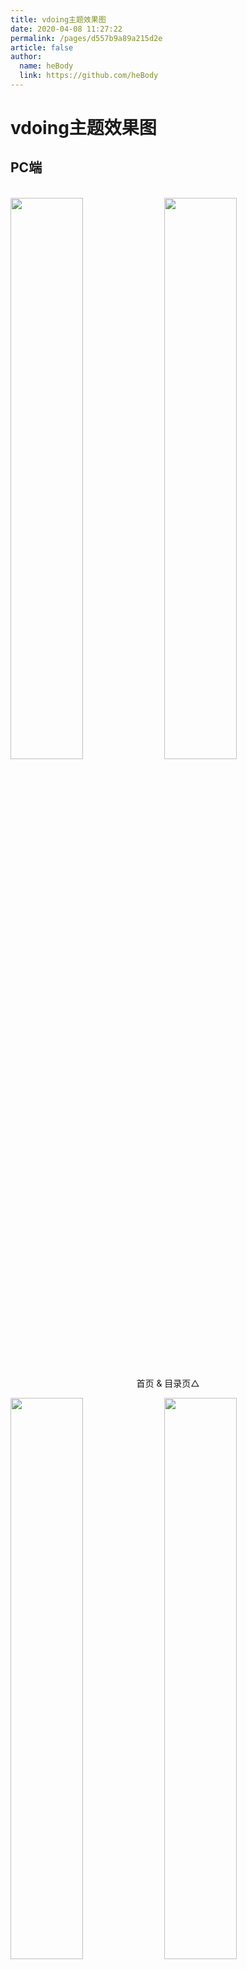```yaml
---
title: vdoing主题效果图
date: 2020-04-08 11:27:22
permalink: /pages/d557b9a89a215d2e
article: false
author: 
  name: heBody
  link: https://github.com/heBody
---
```


# vdoing主题效果图

## PC端

<br/>
<img src="https://cdn.jsdelivr.net/gh/heBody/image_store/blog/20200408125410.png" style="width:48%;"/>
<img src="https://cdn.jsdelivr.net/gh/heBody/image_store/blog/20200408120138.png"  style="width:48%;" />
<p align="center">首页 & 目录页△</p>
<img src="https://cdn.jsdelivr.net/gh/heBody/image_store/blog/20200408120144.png"  style="width:48%;" />
<img src="https://cdn.jsdelivr.net/gh/heBody/image_store/blog/20200408120145.png"  style="width:48%;" />
<p align="center">文章详情页 & 时间轴页△</p>

## 首页个性化大图

<br/>
<img src="https://cdn.jsdelivr.net/gh/heBody/image_store/blog/20200408125412.png" />
<p align="center">首页个性化大图△</p>

## 深色模式和阅读模式

<br/>
<img src="https://cdn.jsdelivr.net/gh/heBody/image_store/blog/20200408125408.png"  style="width:48%;" />
<img src="https://cdn.jsdelivr.net/gh/heBody/image_store/blog/20200408120139.png"  style="width:48%;" />
<p align="center">深色模式△</p>
<img src="https://cdn.jsdelivr.net/gh/heBody/image_store/blog/20200408125409.png"  style="width:48%;" />
<img src="https://cdn.jsdelivr.net/gh/heBody/image_store/blog/20200408120143.png"  style="width:48%;" />
<p align="center">阅读模式△</p>

## 移动端

<br/>
<img src="https://cdn.jsdelivr.net/gh/heBody/image_store/blog/20200408120606.png" style="width:24%;" />
<img src="https://cdn.jsdelivr.net/gh/heBody/image_store/blog/20200408120147.png" style="width:24%;" />
<img src="https://cdn.jsdelivr.net/gh/heBody/image_store/blog/20200408120148.png" style="width:24%;" />
<img src="https://cdn.jsdelivr.net/gh/heBody/image_store/blog/20200408130831.png" style="width:24%;" />
<p align="center">移动端效果△</p>

<style scoped>
    /* .content__default img{border: 1px solid #ccc;} */
</style>

